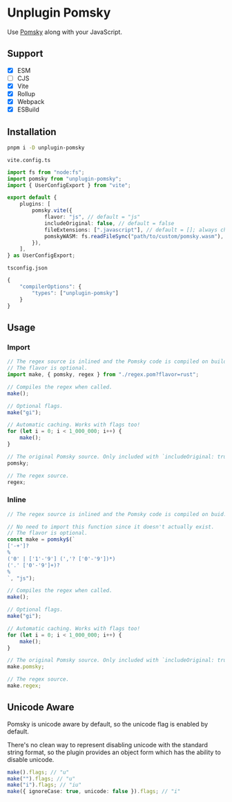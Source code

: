 # Unplugin Pomsky

Use [Pomsky](https://pomsky-lang.org/) along with your JavaScript.

## Support

- [x] ESM
- [ ] CJS
- [x] Vite
- [x] Rollup
- [x] Webpack
- [x] ESBuild

## Installation

```bash
pnpm i -D unplugin-pomsky
```

`vite.config.ts`
```ts
import fs from "node:fs";
import pomsky from "unplugin-pomsky";
import { UserConfigExport } from "vite";

export default {
	plugins: [
		pomsky.vite({
			flavor: "js", // default = "js"
			includeOriginal: false, // default = false
			fileExtensions: [".javascript"], // default = []; always checks /"." ["c" "m"]? ["j" "t"] "s" "x"? $/
			pomskyWASM: fs.readFileSync("path/to/custom/pomsky.wasm"), // default = unplugin-pomsky's package.json pomsky-wasm
		}),
	],
} as UserConfigExport;
```

`tsconfig.json`
```ts
{
	"compilerOptions": {
		"types": ["unplugin-pomsky"]
	}
}
```

## Usage

### Import

```ts
// The regex source is inlined and the Pomsky code is compiled on build.
// The flavor is optional.
import make, { pomsky, regex } from "./regex.pom?flavor=rust";

// Compiles the regex when called.
make();

// Optional flags.
make("gi");

// Automatic caching. Works with flags too!
for (let i = 0; i < 1_000_000; i++) {
	make();
}

// The original Pomsky source. Only included with `includeOriginal: true` in the plugin options.
pomsky;

// The regex source.
regex;
```

### Inline

```ts
// The regex source is inlined and the Pomsky code is compiled on buid.

// No need to import this function since it doesn't actually exist.
// The flavor is optional.
const make = pomsky$(`
['-+']?
%
('0' | ['1'-'9'] (','? ['0'-'9'])*)
('.' ['0'-'9']+)?
%
`, "js");

// Compiles the regex when called.
make();

// Optional flags.
make("gi");

// Automatic caching. Works with flags too!
for (let i = 0; i < 1_000_000; i++) {
	make();
}

// The original Pomsky source. Only included with `includeOriginal: true` in the plugin options.
make.pomsky;

// The regex source.
make.regex;
```

## Unicode Aware

Pomsky is unicode aware by default, so the unicode flag is enabled by default.

There's no clean way to represent disabling unicode with the standard string format, so the plugin provides an object form which has the ability to disable unicode.

```ts
make().flags; // "u"
make("").flags; // "u"
make("i").flags; // "iu"
make({ ignoreCase: true, unicode: false }).flags; // "i"
```
